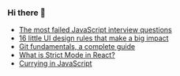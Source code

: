 ### Hi there 👋

<!-- daily.dev BOOKMARKS:START -->
- [The most failed JavaScript interview questions](https://app.daily.dev/posts/tCa72oNcC?utm_source=rss&utm_medium=bookmarks&utm_campaign=PnGboN99PhXCxFrWGGg2C)
- [16 little UI design rules that make a big impact](https://app.daily.dev/posts/9KvBp6poj?utm_source=rss&utm_medium=bookmarks&utm_campaign=PnGboN99PhXCxFrWGGg2C)
- [Git fundamentals, a complete guide](https://app.daily.dev/posts/x5EV21WiM?utm_source=rss&utm_medium=bookmarks&utm_campaign=PnGboN99PhXCxFrWGGg2C)
- [What is Strict Mode in React?](https://app.daily.dev/posts/dkDOpwGKo?utm_source=rss&utm_medium=bookmarks&utm_campaign=PnGboN99PhXCxFrWGGg2C)
- [Currying in JavaScript](https://app.daily.dev/posts/A0VFjCOYl?utm_source=rss&utm_medium=bookmarks&utm_campaign=PnGboN99PhXCxFrWGGg2C)
<!-- daily.dev BOOKMARKS:END -->

<!--
**dinesh4monto/dinesh4monto** is a ✨ _special_ ✨ repository because its `README.md` (this file) appears on your GitHub profile.

Here are some ideas to get you started:

- 🔭 I’m currently working on ...
- 🌱 I’m currently learning ...
- 👯 I’m looking to collaborate on ...
- 🤔 I’m looking for help with ...
- 💬 Ask me about ...
- 📫 How to reach me: ...
- 😄 Pronouns: ...
- ⚡ Fun fact: ...
-->
